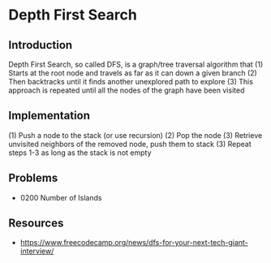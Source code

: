 # Depth First Search 
## Introduction 
Depth First Search, so called DFS, is a graph/tree traversal algorithm that
(1) Starts at the root node and travels as far as it can down a given branch
(2) Then backtracks until it finds another unexplored path to explore 
(3) This approach is repeated until all the nodes of the graph have been visited 

## Implementation 
(1) Push a node to the stack (or use recursion)
(2) Pop the node 
(3) Retrieve unvisited neighbors of the removed node, push them to stack 
(3) Repeat steps 1-3 as long as the stack is not empty 

## Problems 
- 0200 Number of Islands 


## Resources
- https://www.freecodecamp.org/news/dfs-for-your-next-tech-giant-interview/